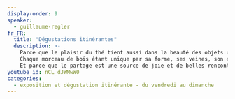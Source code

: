 ```yaml
---
display-order: 9
speaker:
  - guillaume-regler
fr_FR:
  title: "Dégustations itinérantes"
  description: >-
    Parce que le plaisir du thé tient aussi dans la beauté des objets utilisés, Guillaume crée des ustensiles pour le thé façonnés dans des matériaux nobles, entièrement à la main, dans la recherche d'un équilibre subtil entre matière et forme, une épure simple, suivant ce que lui inspire la pièce de bois et sans dessin préalable.<br>
    Chaque morceau de bois étant unique par sa forme, ses veines, son essence ou son histoire, chacune de ses pièces sont également uniques.<br>
    Et parce que le partage est une source de joie et de belles rencontres, Guillaume vous proposera des dégustations de thés dans différents endroits du parc.
youtube_id: nCL_dJWMwW0
categories:
  - exposition et dégustation itinérante - du vendredi au dimanche
---
```

